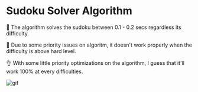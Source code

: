 # Sudoku Solver Algorithm

💪 The algorithm solves the sudoku between 0.1 - 0.2 secs regardless its difficulty. <br/>

🤔 Due to some priority issues on algoritm, it doesn't work properly when the difficulty is above hard level. <br/>

👌 With some little priority optimizations on the algorithm, I guess that it'll work 100% at every difficulties. <br/>

![gif](https://im3.ezgif.com/tmp/ezgif-3-23e2aad90a84.gif)
